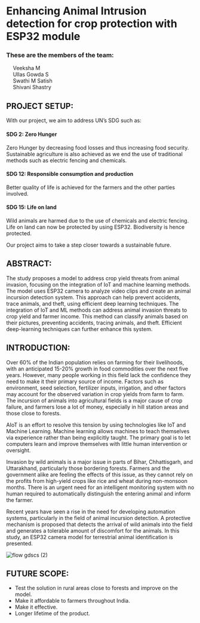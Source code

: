 ﻿# Enhancing Animal Intrusion detection for crop protection with ESP32 module

### These are the members of the team: <br>
&emsp; Veeksha M  <br>
&emsp; Ullas Gowda S <br>
&emsp; Swathi M Satish <br>
&emsp; Shivani Shastry <br>


## PROJECT SETUP:
With our project, we aim to address UN’s SDG such as: <br>
#### SDG 2: Zero Hunger  <br>
Zero Hunger by decreasing food losses and thus increasing food security. Sustainable agriculture is also achieved as we end the use of traditional methods such as electric fencing and chemicals. <br>


#### SDG 12: Responsible consumption and production <br>
Better quality of life is achieved for the farmers and the other parties involved. <br>


#### SDG 15: Life on land  <br>
Wild animals are harmed due to the use of chemicals and electric fencing. Life on land can now be protected by using ESP32. Biodiversity is hence protected. <br>


Our project aims to take a step closer towards a sustainable future. <br>



## ABSTRACT:
The study proposes a model to address crop yield threats from animal invasion, focusing on the integration of IoT and machine learning methods. The model uses ESP32 camera  to analyze video clips and create an animal incursion detection system. This approach can help prevent accidents, trace animals, and theft, using efficient deep learning techniques. The integration of IoT and ML methods can address animal invasion threats to crop yield and farmer income. This method can classify animals based on their pictures, preventing accidents, tracing animals, and theft. Efficient deep-learning techniques can further enhance this system.<br>




## INTRODUCTION: 
  Over 60% of the Indian population relies on farming for their livelihoods, with an anticipated 15-20% growth in food commodities over the next five years. However, many people working in this field lack the confidence they need to make it their primary source of income. Factors such as environment, seed selection, fertilizer inputs, irrigation, and other factors may account for the observed variation in crop yields from farm to farm. The incursion of animals into agricultural fields is a major cause of crop failure, and farmers lose a lot of money, especially in hill station areas and those close to forests.<br>
  
  AIoT is an effort to resolve this tension by using technologies like IoT and Machine Learning. Machine learning allows machines to teach themselves via experience rather than being explicitly taught. The primary goal is to let computers learn and improve themselves with little human intervention or oversight. <br>
  
  Invasion by wild animals is a major issue in parts of Bihar, Chhattisgarh, and Uttarakhand, particularly those bordering forests. Farmers and the government alike are feeling the effects of this issue, as they cannot rely on the profits from high-yield crops like rice and wheat during non-monsoon months. There is an urgent need for an intelligent monitoring system with no human required to automatically distinguish the entering animal and inform the farmer. <br>
  
  Recent years have seen a rise in the need for developing automation systems, particularly in the field of animal incursion detection. A protective mechanism is proposed that detects the arrival of wild animals into the field and generates a tolerable amount of discomfort for the animals. In this study, an ESP32 camera model for terrestrial animal identification is presented.


![flow gdscs (2)](https://github.com/Ullasgs/GDSC-SOL-24/assets/118278305/989f35da-eae1-41da-9fa8-735e0146016d#center)

  

## FUTURE SCOPE:
* Test the solution in rural areas close to forests and improve on the model.
* Make it affordable to farmers throughout India.
* Make it effective.
* Longer lifetime of the product.
